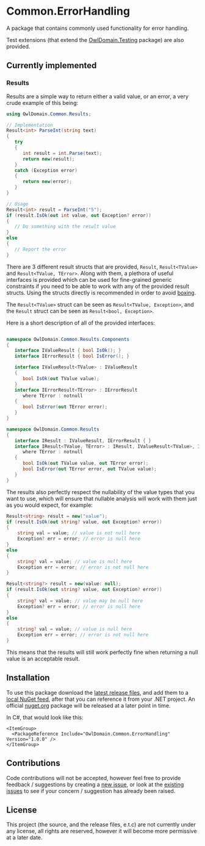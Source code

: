 Common.ErrorHandling
===

A package that contains commonly used functionality for error handling.

Test extensions (that extend the [OwlDomain.Testing](https://github.com/Owl-Domain/Testing) package)
are also provided.



## Currently implemented

### Results

Results are a simple way to return either a valid value, or an error, a very crude example of this being:
```cs
using OwlDomain.Common.Results;

// Implementation
Result<int> ParseInt(string text) 
{
   try 
   {
      int result = int.Parse(text);
      return new(result);
   }
   catch (Exception error) 
   {
      return new(error);
   }
}

// Usage
Result<int> result = ParseInt("5");
if (result.IsOk(out int value, out Exception? error))
{
   // Do something with the result value
}
else
{
   // Report the error
}
```

There are 3 different result structs that are provided, `Result`, `Result<TValue>` and `Result<TValue, TError>`.
Along with them, a plethora of useful interfaces is provided which can be used for fine-grained generic 
constraints if you need to be able to work with any of the provided result structs. Using the structs
directly is recommended in order to avoid 
[boxing](https://learn.microsoft.com/dotnet/csharp/programming-guide/types/boxing-and-unboxing).

The `Result<TValue>` struct can be seen as `Result<TValue, Exception>`, and the `Result` struct
can be seen as `Result<bool, Exception>`.


Here is a short description of all of the provided interfaces:
```cs

namespace OwlDomain.Common.Results.Components
{
   interface IValueResult { bool IsOk(); }
   interface IErrorResult { bool IsError(); }

   interface IValueResult<TValue> : IValueResult 
   {
      bool IsOk(out TValue value); 
   }
   interface IErrorResult<TError> : IErrorResult 
      where TError : notnull
   { 
      bool IsError(out TError error); 
   }
}

namespace OwlDomain.Common.Results
{
   interface IResult : IValueResult, IErrorResult { }
   interface IResult<TValue, TError> : IResult, IValueResult<TValue>, IErrorResult<TError> 
      where TError : notnull
   {
      bool IsOk(out TValue value, out TError error);
      bool IsError(out TError error, out TValue value);
   }
}
```

The results also perfectly respect the nullability of the value types that you want to use,
which will ensure that nullable analysis will work with them just as you would expect, for example:
```cs
Result<string> result = new("value");
if (result.IsOk(out string? value, out Exception? error)) 
{
    string val = value; // value is not null here
    Exception? err = error; // error is null here
}
else
{
    string? val = value; // value is null here
    Exception err = error; // error is not null here
}
```
```cs
Result<string?> result = new(value: null);
if (result.IsOk(out string? value, out Exception? error)) 
{
    string? val = value; // value may be null here
    Exception? err = error; // error is null here
}
else
{
    string? val = value; // value is null here
    Exception err = error; // error is not null here
}
```
This means that the results will still work perfectly fine when returning a null value
is an acceptable result.



## Installation

To use this package download the [latest release files](https://github.com/Owl-Domain/Common.ErrorHandling/releases/tag/v1.0.0),
and add them to a 
[local NuGet feed](https://learn.microsoft.com/nuget/hosting-packages/local-feeds),
after that you can reference it from your .NET project.
An official [nuget.org](https://www.nuget.org/) package will be released at a later point in time.

In C#, that would look like this:
```csproj
<ItemGroup>
  <PackageReference Include="OwlDomain.Common.ErrorHandling" Version="1.0.0" />
</ItemGroup>
```



## Contributions

Code contributions will not be accepted, however feel free to provide feedback / suggestions 
by creating a [new issue](https://github.com/Owl-Domain/Common.ErrorHandling/issues/new), or look at 
the [existing issues](https://github.com/Owl-Domain/Common.ErrorHandling/issues?q=) to see if your
concern / suggestion has already been raised.



## License

This project (the source, and the release files, e.t.c) are not currently under any license, 
all rights are reserved, however it will become more permissive at a later date.